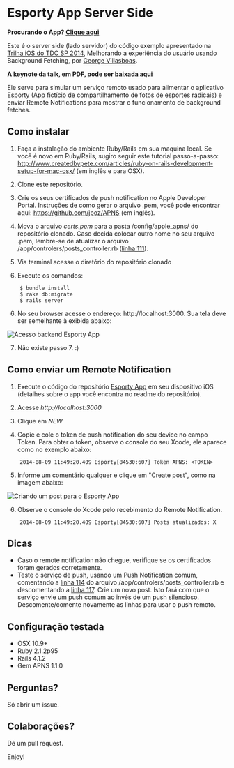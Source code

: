Esporty App Server Side
=============

**Procurando o App? [Clique aqui](https://github.com/ghvillasboas/EsportyApp)**

Este é o server side (lado servidor) do código exemplo apresentado na [Trilha iOS do TDC SP 2014](http://www.thedevelopersconference.com.br/tdc/2014/saopaulo/trilha-ios), Melhorando a experiência do usuário usando Background Fetching, por [George Villasboas](https://twitter.com/ghvillasboas).

**A keynote da talk, em PDF, pode ser [baixada aqui](https://drive.google.com/file/d/0B0KwdWz7zxc2a0QwNjRmb2ZYQzg/edit?usp=sharing)**

Ele serve para simular um serviço remoto usado para alimentar o aplicativo Esporty (App fictício de compartilhamento de fotos de esportes radicais) e enviar Remote Notifications para mostrar o funcionamento de background fetches.

## Como instalar

1. Faça a instalação do ambiente Ruby/Rails em sua maquina local. Se você é novo em Ruby/Rails, sugiro seguir este tutorial passo-a-passo: http://www.createdbypete.com/articles/ruby-on-rails-development-setup-for-mac-osx/ (em inglês e para OSX).

2. Clone este repositório.

3. Crie os seus certificados de push notification no Apple Developer Portal. Instruções de como gerar o arquivo .pem, você pode encontrar aqui: https://github.com/jpoz/APNS (em inglês).

4. Mova o arquivo *certs.pem* para a pasta /config/apple_apns/ do repositório clonado. Caso decida colocar outro nome no seu arquivo .pem, lembre-se de atualizar o arquivo /app/controlers/posts_controller.rb ([linha 111](https://github.com/ghvillasboas/EsportyAppServerSide/blob/master/app/controllers/posts_controller.rb#L111)).

4. Via terminal acesse o diretório do repositório clonado

5. Execute os comandos:
```
    $ bundle install
    $ rake db:migrate
    $ rails server
```

6. No seu browser acesse o endereço: http://localhost:3000. Sua tela deve ser semelhante à exibida abaixo:

![Acesso backend Esporty App](https://raw.github.com/ghvillasboas/EsportyAppServerSide/master/app/assets/images/esporty1.png)

7. Não existe passo 7. :)

## Como enviar um Remote Notification

1. Execute o código do repositório [Esporty App](https://github.com/ghvillasboas/EsportyApp) em seu dispositivo iOS (detalhes sobre o app você encontra no readme do repositório).

2. Acesse *http://localhost:3000*

3. Clique em *NEW*

4. Copie e cole o token de push notification do seu device no campo Token. Para obter o token, observe o console do seu Xcode, ele aparece como no exemplo abaixo:

```
    2014-08-09 11:49:20.409 Esporty[84530:607] Token APNS: <TOKEN>
```

5. Informe um comentário qualquer e clique em "Create post", como na imagem abaixo:

![Criando um post para o Esporty App](https://raw.github.com/ghvillasboas/EsportyAppServerSide/master/app/assets/images/esporty2.png)

6. Observe o console do Xcode pelo recebimento do Remote Notification.

```
    2014-08-09 11:49:20.409 Esporty[84530:607] Posts atualizados: X
```

## Dicas

- Caso o remote notification não chegue, verifique se os certificados foram gerados corretamente.
- Teste o serviço de push, usando um Push Notification comum, comentando a [linha 114](https://github.com/ghvillasboas/EsportyAppServerSide/blob/master/app/controllers/posts_controller.rb#L114) do arquivo /app/controlers/posts_controller.rb e descomentando a [linha 117](https://github.com/ghvillasboas/EsportyAppServerSide/blob/master/app/controllers/posts_controller.rb#L117). Crie um novo post. Isto fará com que o serviço envie um push comum ao invés de um push silencioso. Descomente/comente novamente as linhas para usar o push remoto.

## Configuração testada

- OSX 10.9+
- Ruby 2.1.2p95
- Rails 4.1.2
- Gem APNS 1.1.0

## Perguntas?

Só abrir um issue.

## Colaborações?

Dê um pull request.

Enjoy!

